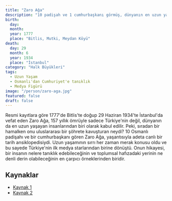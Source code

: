 ```yaml
---
title: "Zaro Ağa"
description: "10 padişah ve 1 cumhurbaşkanı görmüş, dünyanın en uzun yaşayan insanlarından biri olarak tarihe geçmiş bir halk adamı."
birth:
  day:
  month:
  year: 1777
  place: "Bitlis, Mutki, Meydan Köyü"
death:
  day: 29
  month: 6
  year: 1934
  place: "İstanbul"
category: "Halk Büyükleri"
tags:
  - Uzun Yaşam
  - Osmanlı'dan Cumhuriyet'e tanıklık
  - Medya Figürü
image: "/person/zaro-aga.jpg"
featured: false
draft: false
---
```


Resmi kayıtlara göre 1777'de Bitlis'te doğup 29 Haziran 1934'te İstanbul'da vefat eden Zaro Ağa, 157 yıllık ömrüyle sadece Türkiye'nin değil, dünyanın da en uzun yaşayan insanlarından biri olarak kabul edilir. Peki, sıradan bir hamalken onu uluslararası bir şöhrete kavuşturan neydi? 10 Osmanlı padişahı ve bir cumhurbaşkanı gören Zaro Ağa, yaşantısıyla adeta canlı bir tarih ansiklopedisiydi. Uzun yaşamının sırrı her zaman merak konusu oldu ve bu sayede Türkiye'nin ilk medya starlarından birine dönüştü. Onun hikayesi, bir insanın nelere tanıklık edebileceğinin ve toplumsal hafızadaki yerinin ne denli derin olabileceğinin en çarpıcı örneklerinden biridir.

## Kaynaklar

- [Kaynak 1](https://tr.wikipedia.org/wiki/Zaro_A%C4%9Fa)
- [Kaynak 2](https://www.istdergi.com/tarih-ve-medeniyet/zaro-aganin-157-yili)